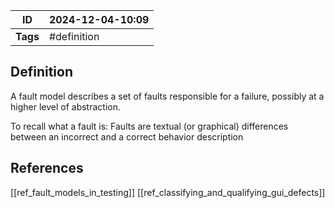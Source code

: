 | ID       | 2024-12-04-10:09 |
| -------- | ---------------- |
| **Tags** | #definition      |
## Definition
A fault model describes a set of faults responsible for a failure, possibly at a higher level of
abstraction.

To recall what a fault is:
Faults are textual (or graphical) differences between an incorrect and a correct behavior description
## References
[[ref_fault_models_in_testing]]
[[ref_classifying_and_qualifying_gui_defects]]